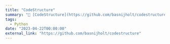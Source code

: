 ```yaml
---
title: "CodeStructure"
summary: "🔎 [CodeStructure](https://github.com/basnijholt/codestructure): Extract Python code signatures without execution, providing a clear structure overview. 📚"
tags:
  - Python
date: "2023-04-22T00:00:00"
external_link: "https://github.com/basnijholt/codestructure"
---
```

